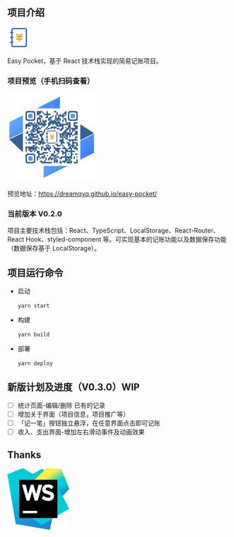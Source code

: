 ## 项目介绍

<img src="public/favicon.ico" width="50" alt="Easy Pocket"/>

Easy Pocket，基于 React 技术栈实现的简易记账项目。

### 项目预览（手机扫码查看）

<img src="src/static/qrcode.png" width="200" alt="https://dreamqyq.github.io/easy-pocket/" />

预览地址：https://dreamqyq.github.io/easy-pocket/

### 当前版本 V0.2.0

项目主要技术栈包括：React、TypeScript、LocalStorage、React-Router、React Hook、styled-component 等。可实现基本的记账功能以及数据保存功能（数据保存基于 LocalStorage）。

## 项目运行命令

- 启动

  `yarn start`

- 构建

  `yarn build`

- 部署

  `yarn deploy`

## 新版计划及进度（V0.3.0）WIP

- [ ] 统计页面-编辑/删除 已有的记录
- [ ] 增加关于界面（项目信息，项目推广等）
- [ ] 「记一笔」按钮独立悬浮，在任意界面点击即可记账
- [ ] 收入、支出界面-增加左右滑动事件及动画效果

## Thanks

[![WebStorm](docs/icon-webstorm.svg)](https://www.jetbrains.com/?from=easy-pocket)
